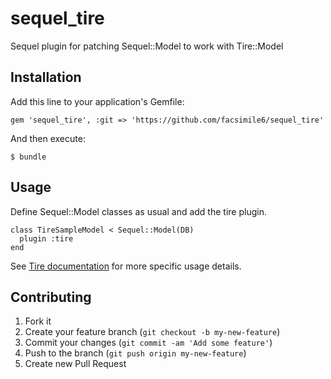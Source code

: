 # sequel_tire

Sequel plugin for patching Sequel::Model to work with Tire::Model

## Installation

Add this line to your application's Gemfile:

    gem 'sequel_tire', :git => 'https://github.com/facsimile6/sequel_tire'

And then execute:

    $ bundle

## Usage

Define Sequel::Model classes as usual and add the tire plugin.


    class TireSampleModel < Sequel::Model(DB)
      plugin :tire
    end

See [Tire documentation](https://github.com/karmi/tire) for more specific usage details.

## Contributing

1. Fork it
2. Create your feature branch (`git checkout -b my-new-feature`)
3. Commit your changes (`git commit -am 'Add some feature'`)
4. Push to the branch (`git push origin my-new-feature`)
5. Create new Pull Request
